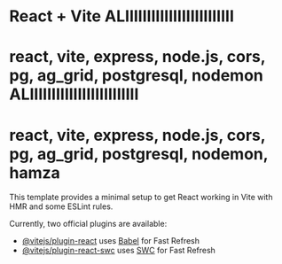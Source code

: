 # React + Vite ALIIIIIIIIIIIIIIIIIIIIIIIII

# react, vite, express, node.js, cors, pg, ag_grid, postgresql, nodemon ALIIIIIIIIIIIIIIIIIIIIIIIII
# react, vite, express, node.js, cors, pg, ag_grid, postgresql, nodemon, hamza

This template provides a minimal setup to get React working in Vite with HMR and some ESLint rules.

Currently, two official plugins are available:

- [@vitejs/plugin-react](https://github.com/vitejs/vite-plugin-react/blob/main/packages/plugin-react/README.md) uses [Babel](https://babeljs.io/) for Fast Refresh
- [@vitejs/plugin-react-swc](https://github.com/vitejs/vite-plugin-react-swc) uses [SWC](https://swc.rs/) for Fast Refresh
